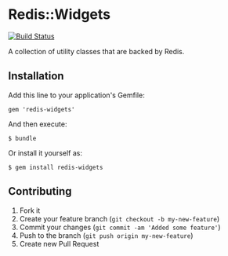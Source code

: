 # Redis::Widgets

[![Build Status](https://secure.travis-ci.org/signal/redis-widgets.png?branch=master)](http://travis-ci.org/signal/redis-widgets)

A collection of utility classes that are backed by Redis.

## Installation

Add this line to your application's Gemfile:

    gem 'redis-widgets'

And then execute:

    $ bundle

Or install it yourself as:

    $ gem install redis-widgets

## Contributing

1. Fork it
2. Create your feature branch (`git checkout -b my-new-feature`)
3. Commit your changes (`git commit -am 'Added some feature'`)
4. Push to the branch (`git push origin my-new-feature`)
5. Create new Pull Request

